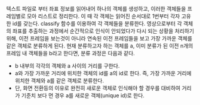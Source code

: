 
텍스트 파일로 부터 좌표 정보를 읽어내어 하나의 객체를 생성하고, 이러한 객체들을 프레임별로 모아 리스트로 정리한다.
이 때 각 객체는 읽어진 순서대로 1번부터 각자 고유한 id를 갖는다.
classify 함수를 이용하여 각 객체들을 분류한다.
영상으로부터 각 객체의 좌표를 추출하는 과정에서 순간적으로 인식이 안되었다가 다시 되는 상황을 처리하기 위해, 이전 프레임을 보는것이 아니라 연속된 이전 프레임들을 보고 가장 가까운 객체를 같은 객체로 분류하게 된다.
현재 분류하고자 하는 객체를 a, 이미 분류가 된 이전 n개의 프레임 내 객체들을 b라고 한다면, 분류 과정은 다음과 같다.
- b 내부의 각각의 객체와 a 사이의 거리를 구한다.
- a와 가장 가까운 거리에 위치한 객체의 id를 a의 id로 한다. 즉, 가장 가까운 거리에 위치한 객체와 a를 같은 객체로 분류한다.
- 단, 화면 전환등의 이유로 완전히 새로운 객체로 인식해야 할 경우를 대비하여 거리가 기준치 보다 먼 경우 a를 새로운 객체(unique id)로 한다. 
